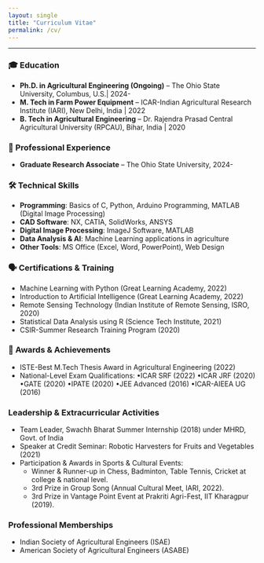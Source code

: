 ```yaml
---
layout: single
title: "Curriculum Vitae"
permalink: /cv/
---
```



---

### 🎓 Education
- **Ph.D. in Agricultural Engineering (Ongoing)** – The Ohio State University, Columbus, U.S.| 2024-  
- **M. Tech in Farm Power Equipment** – ICAR-Indian Agricultural Research Institute (IARI), New Delhi, India | 2022 
- **B. Tech in Agricultural Engineering** – Dr. Rajendra Prasad Central Agricultural University (RPCAU), Bihar, India | 2020

### 💼 Professional Experience
- **Graduate Research Associate** – The Ohio State University, 2024-

### 🛠 Technical Skills
- **Programming**: Basics of C, Python, Arduino Programming, MATLAB (Digital Image Processing)
- **CAD Software**: NX, CATIA, SolidWorks, ANSYS
- **Digital Image Processing**: ImageJ Software, MATLAB
- **Data Analysis & AI**: Machine Learning applications in agriculture
- **Other Tools**: MS Office (Excel, Word, PowerPoint), Web Design

### 🗣 Certifications & Training
- Machine Learning with Python (Great Learning Academy, 2022)
- Introduction to Artificial Intelligence (Great Learning Academy, 2022)
- Remote Sensing Technology (Indian Institute of Remote Sensing, ISRO, 2020)
- Statistical Data Analysis using R (Science Tech Institute, 2021)
- CSIR-Summer Research Training Program (2020)

### 📜 Awards & Achievements
- ISTE-Best M.Tech Thesis Award in Agricultural Engineering (2022)
- National-Level Exam Qualifications:
  •ICAR SRF (2022)
  •ICAR JRF (2020)
  •GATE (2020)
  •IPATE (2020)
  •JEE Advanced (2016)
  •ICAR-AIEEA UG (2016)
### Leadership & Extracurricular Activities
- Team Leader, Swachh Bharat Summer Internship (2018) under MHRD, Govt. of India
- Speaker at Credit Seminar: Robotic Harvesters for Fruits and Vegetables (2021)
- Participation & Awards in Sports & Cultural Events:
  - Winner & Runner-up in Chess, Badminton, Table Tennis, Cricket at college & national level.
  - 3rd Prize in Group Song (Annual Cultural Meet, IARI, 2022).
  - 3rd Prize in Vantage Point Event at Prakriti Agri-Fest, IIT Kharagpur (2019).

### Professional Memberships
- Indian Society of Agricultural Engineers (ISAE)
- American Society of Agricultural Engineers (ASABE)

